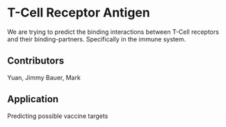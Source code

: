 # T-Cell Receptor Antigen

We are trying to predict the binding interactions between T-Cell receptors and their binding-partners. Specifically in the immune system.

## Contributors

Yuan, Jimmy
Bauer, Mark

## Application

Predicting possible vaccine targets
